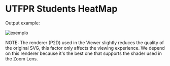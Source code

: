 # UTFPR Students HeatMap

Output example:

![exemplo](https://github.com/odvieira/ti-map/blob/master/Results/output.png)

NOTE: The renderer (P2D) used in the Viewer slightly reduces the quality of the
original SVG, this factor only affects the viewing experience. We depend on this
renderer because it's the best one that supports the shader used in the Zoom
Lens.

